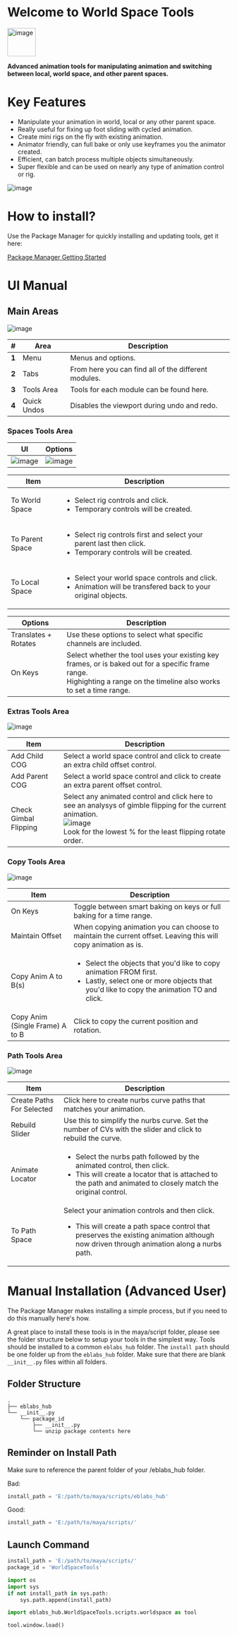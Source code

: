 # Welcome to World Space Tools

<img src="https://raw.githubusercontent.com/eblabs/eblabs_community/master/docs/WorldSpaceTools/data/eblabs_worldSpaceTools.png" alt="image" width="64px" />

**Advanced animation tools for manipulating animation and switching between local, world space, and other parent spaces.**

# Key Features
* Manipulate your animation in world, local or any other parent space.
* Really useful for fixing up foot sliding with cycled animation.
* Create mini rigs on the fly with existing animation.
* Animator friendly, can full bake or only use keyframes you the animator created.
* Efficient, can batch process multiple objects simultaneously. 
* Super flexible and can be used on nearly any type of animation control or rig.

<img src="https://raw.githubusercontent.com/eblabs/eblabs_community/master/docs/WorldSpaceTools/data/WorldSpaceTools_MainUI.jpg" alt="image"/>

# How to install?
Use the Package Manager for quickly installing and updating tools, get it here:

[Package Manager Getting Started](https://eblabs.com/package-manager-quick-install-beta/)

# UI Manual

## Main Areas
<img src="https://raw.githubusercontent.com/eblabs/eblabs_community/master/docs/WorldSpaceTools/data/WorldSpaceTools_MainUI_Areas.jpg" alt="image"/>

| # | Area | Description | 
| --- | --- |--- |
| **1** | Menu | Menus and options. |
| **2** | Tabs | From here you can find all of the different modules. |
| **3** | Tools Area | Tools for each module can be found here.  |
| **4** | Quick Undos | Disables the viewport during undo and redo. |

### Spaces Tools Area
| UI | Options | 
| --- | --- |
| <img src="https://raw.githubusercontent.com/eblabs/eblabs_community/master/docs/WorldSpaceTools/data/WorldSpaceTools_MainUI.jpg" alt="image"/> | <img src="https://raw.githubusercontent.com/eblabs/eblabs_community/master/docs/WorldSpaceTools/data/WorldSpaceTools_MainUI_Options.jpg" alt="image"/>  | 

| Item | Description | 
| --- | --- |
| To World Space | <ul><li>Select rig controls and click.</li><li>Temporary controls will be created.</li></ul>  | 
| To Parent Space | <ul><li>Select rig controls first and select your parent last then click.</li><li>Temporary controls will be created.</li></ul>  | 
| To Local Space | <ul><li>Select your world space controls and click.</li><li>Animation will be transfered back to your original objects.</li></ul>   | 

| Options | Description | 
| --- | --- |
| Translates + Rotates | Use these options to select what specific channels are included. |
| On Keys | Select whether the tool uses your existing key frames, or is baked out for a specific frame range. <br>Highighting a range on the timeline also works to set a time range. |


### Extras Tools Area
<img src="https://raw.githubusercontent.com/eblabs/eblabs_community/master/docs/WorldSpaceTools/data/WorldSpaceTools_Extras.jpg" alt="image"/>

| Item | Description | 
| --- | --- |
| Add Child COG | Select a world space control and click to create an extra child offset control. | 
| Add Parent COG | Select a world space control and click to create an extra parent offset control.  | 
| Check Gimbal Flipping | Select any animated control and click here to see an analysys of gimble flipping for the current animation. <br><img src="https://raw.githubusercontent.com/eblabs/eblabs_community/master/docs/WorldSpaceTools/data/WorldSpaceTools_GimbalScreen.jpg" alt="image"/><br>Look for the lowest % for the least flipping rotate order. | 


### Copy Tools Area
<img src="https://raw.githubusercontent.com/eblabs/eblabs_community/master/docs/WorldSpaceTools/data/WorldSpaceTools_Copy.jpg" alt="image"/>

| Item | Description | 
| --- | --- |
| On Keys | Toggle between smart baking on keys or full baking for a time range.  | 
| Maintain Offset | When copying animation you can choose to maintain the current offset. Leaving this will copy animation as is.  | 
| Copy Anim A to B(s) | <ul><li>Select the objects that you'd like to copy animation FROM first.</li><li>Lastly, select one or more objects that you'd like to copy the animation TO and click.</li></ul> | 
| Copy Anim (Single Frame) A to B | Click to copy the current position and rotation. | 


### Path Tools Area
<img src="https://raw.githubusercontent.com/eblabs/eblabs_community/master/docs/WorldSpaceTools/data/WorldSpaceTools_Path.jpg" alt="image"/>

| Item | Description | 
| --- | --- |
| Create Paths For Selected | Click here to create nurbs curve paths that matches your animation. | 
| Rebuild Slider | Use this to simplify the nurbs curve. Set the number of CVs with the slider and click to rebuild the curve.  | 
| Animate Locator | <ul><li>Select the nurbs path followed by the animated control, then click.</li><li>This will create a locator that is attached to the path and animated to closely match the original control. </li></ul>  | 
| To Path Space | Select your animation controls and then click. <br><ul><li>This will create a path space control that preserves the existing animation although now driven through animation along a nurbs path.</li></ul> | 


# Manual Installation (Advanced User)

The Package Manager makes installing a simple process, but if you need to do this manually here's how.

A great place to install these tools is in the maya/script folder, please see the folder structure below to setup your tools in the simplest way. Tools should be installed to a common `eblabs_hub` folder. The `install path` should be one folder up from the `eblabs_hub` folder. Make sure that there are blank `__init__.py` files within all folders.

## Folder Structure
```
.
├── eblabs_hub
└── __init__.py
    └── package_id
        ├── __init__.py
        └── unzip package contents here
```

## Reminder on Install Path
Make sure to reference the parent folder of your /eblabs_hub folder.

Bad: 
```python
install_path = 'E:/path/to/maya/scripts/eblabs_hub'
```

Good: 
```python
install_path = 'E:/path/to/maya/scripts/'
```

## Launch Command
```python
install_path = 'E:/path/to/maya/scripts/'
package_id = 'WorldSpaceTools'

import os
import sys
if not install_path in sys.path:
    sys.path.append(install_path)

import eblabs_hub.WorldSpaceTools.scripts.worldspace as tool

tool.window.load()
```



